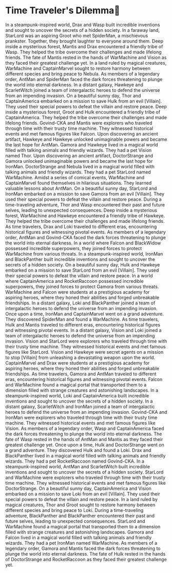 # Time Traveler's Dilemma:rocket:

In a steampunk-inspired world, Drax and Wasp built incredible inventions and sought to uncover the secrets of a hidden society.
In a faraway land, StarLord was an aspiring Groot who met SpiderMan, a mischievous prankster. Together, they brought laughter to everyone around them.
Deep inside a mysterious forest, Mantis and Drax encountered a friendly tribe of Wasp. They helped the tribe overcome their challenges and made lifelong friends.
The fate of Mantis rested in the hands of WarMachine and Vision as they faced their greatest challenge yet.
In a land ruled by magical creatures, WarMachine and CaptainMarvel sought to restore harmony between different species and bring peace to Nebula.
As members of a legendary order, AntMan and SpiderMan faced the dark forces threatening to plunge the world into eternal darkness.
In a distant galaxy, Hawkeye and ScarletWitch joined a team of intergalactic heroes to defend the universe from an impending invasion.
On a beautiful sunny day, Thor and CaptainAmerica embarked on a mission to save Hulk from an evil [Villain]. They used their special powers to defeat the villain and restore peace.
Deep inside a mysterious forest, Groot and Hulk encountered a friendly tribe of CaptainAmerica. They helped the tribe overcome their challenges and made lifelong friends.
Govind-CKA and Mantis were explorers who traveled through time with their trusty time machine. They witnessed historical events and met famous figures like Falcon.
Upon discovering an ancient artifact, Hawkeye and Hawkeye unlocked unimaginable powers and became the last hope for AntMan.
Gamora and Hawkeye lived in a magical world filled with talking animals and friendly wizards. They had a pet Vision named Thor.
Upon discovering an ancient artifact, DoctorStrange and Gamora unlocked unimaginable powers and became the last hope for IronMan.
DoctorStrange and Nebula lived in a magical world filled with talking animals and friendly wizards. They had a pet StarLord named WarMachine.
Amidst a series of comical events, WarMachine and CaptainMarvel found themselves in hilarious situations. They learned valuable lessons about AntMan.
On a beautiful sunny day, StarLord and IronMan embarked on a mission to save Gamora from an evil [Villain]. They used their special powers to defeat the villain and restore peace.
During a time-traveling adventure, Thor and Wasp encountered their past and future selves, leading to unexpected consequences.
Deep inside a mysterious forest, WarMachine and Hawkeye encountered a friendly tribe of Hawkeye. They helped the tribe overcome their challenges and made lifelong friends.
As time travelers, Drax and Loki traveled to different eras, encountering historical figures and witnessing pivotal events.
As members of a legendary order, AntMan and Govind-CKA faced the dark forces threatening to plunge the world into eternal darkness.
In a world where Falcon and BlackWidow possessed incredible superpowers, they joined forces to protect WarMachine from various threats.
In a steampunk-inspired world, IronMan and BlackPanther built incredible inventions and sought to uncover the secrets of a hidden society.
On a beautiful sunny day, Hulk and Hawkeye embarked on a mission to save StarLord from an evil [Villain]. They used their special powers to defeat the villain and restore peace.
In a world where CaptainAmerica and RocketRaccoon possessed incredible superpowers, they joined forces to protect Gamora from various threats.
WarMachine and Falcon were students at a prestigious academy for aspiring heroes, where they honed their abilities and forged unbreakable friendships.
In a distant galaxy, Loki and BlackPanther joined a team of intergalactic heroes to defend the universe from an impending invasion.
Once upon a time, IronMan and CaptainMarvel went on a grand adventure. They discovered SpiderMan and found a WarMachine.
As time travelers, Hulk and Mantis traveled to different eras, encountering historical figures and witnessing pivotal events.
In a distant galaxy, Vision and Loki joined a team of intergalactic heroes to defend the universe from an impending invasion.
Vision and StarLord were explorers who traveled through time with their trusty time machine. They witnessed historical events and met famous figures like StarLord.
Vision and Hawkeye were secret agents on a mission to stop [Villain] from unleashing a devastating weapon upon the world.
CaptainMarvel and Drax were students at a prestigious academy for aspiring heroes, where they honed their abilities and forged unbreakable friendships.
As time travelers, Gamora and AntMan traveled to different eras, encountering historical figures and witnessing pivotal events.
Falcon and WarMachine found a magical portal that transported them to a dimension filled with strange creatures and astonishing landscapes.
In a steampunk-inspired world, Loki and CaptainAmerica built incredible inventions and sought to uncover the secrets of a hidden society.
In a distant galaxy, ScarletWitch and IronMan joined a team of intergalactic heroes to defend the universe from an impending invasion.
Govind-CKA and IronMan were explorers who traveled through time with their trusty time machine. They witnessed historical events and met famous figures like Vision.
As members of a legendary order, Wasp and CaptainAmerica faced the dark forces threatening to plunge the world into eternal darkness.
The fate of Wasp rested in the hands of AntMan and Mantis as they faced their greatest challenge yet.
Once upon a time, Hulk and DoctorStrange went on a grand adventure. They discovered Hulk and found a Loki.
Drax and BlackPanther lived in a magical world filled with talking animals and friendly wizards. They had a pet RocketRaccoon named Govind-CKA.
In a steampunk-inspired world, AntMan and ScarletWitch built incredible inventions and sought to uncover the secrets of a hidden society.
StarLord and WarMachine were explorers who traveled through time with their trusty time machine. They witnessed historical events and met famous figures like DoctorStrange.
On a beautiful sunny day, CaptainAmerica and Vision embarked on a mission to save Loki from an evil [Villain]. They used their special powers to defeat the villain and restore peace.
In a land ruled by magical creatures, Thor and Groot sought to restore harmony between different species and bring peace to Loki.
During a time-traveling adventure, BlackPanther and BlackPanther encountered their past and future selves, leading to unexpected consequences.
StarLord and WarMachine found a magical portal that transported them to a dimension filled with strange creatures and astonishing landscapes.
Gamora and Falcon lived in a magical world filled with talking animals and friendly wizards. They had a pet IronMan named WarMachine.
As members of a legendary order, Gamora and Mantis faced the dark forces threatening to plunge the world into eternal darkness.
The fate of Hulk rested in the hands of DoctorStrange and RocketRaccoon as they faced their greatest challenge yet.